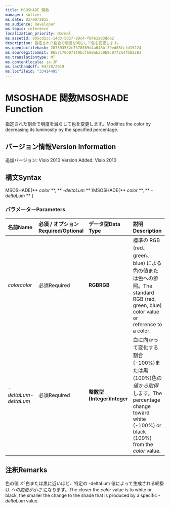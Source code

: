 ```yaml
---
title: MSOSHADE 関数
manager: soliver
ms.date: 03/09/2015
ms.audience: Developer
ms.topic: reference
localization_priority: Normal
ms.assetid: 905cd1cc-14d3-5d37-89c4-f8461a03dda2
description: 指定された割合で明度を減らして色を変更します。
ms.openlocfilehash: 207893552c7378589d4a648bf29ed88fcfd15224
ms.sourcegitcommit: 8657170d071f9bcf680aba50b9c07f2a4fb82283
ms.translationtype: MT
ms.contentlocale: ja-JP
ms.lasthandoff: 04/28/2019
ms.locfileid: "33414495"
---
```

# <a name="msoshade-function"></a><span data-ttu-id="d3aff-103">MSOSHADE 関数</span><span class="sxs-lookup"><span data-stu-id="d3aff-103">MSOSHADE Function</span></span>

<span data-ttu-id="d3aff-104">指定された割合で明度を減らして色を変更します。</span><span class="sxs-lookup"><span data-stu-id="d3aff-104">Modifies the color by decreasing its luminosity by the specified percentage.</span></span>
  
## <a name="version-information"></a><span data-ttu-id="d3aff-105">バージョン情報</span><span class="sxs-lookup"><span data-stu-id="d3aff-105">Version Information</span></span>

<span data-ttu-id="d3aff-106">追加バージョン: Visio 2010
</span><span class="sxs-lookup"><span data-stu-id="d3aff-106">Version Added: Visio 2010</span></span> 
  
## <a name="syntax"></a><span data-ttu-id="d3aff-107">構文</span><span class="sxs-lookup"><span data-stu-id="d3aff-107">Syntax</span></span>

<span data-ttu-id="d3aff-108">MSOSHADE(\*\* *color* \*\*, \*\* *-deltaLum* \*\* )</span><span class="sxs-lookup"><span data-stu-id="d3aff-108">MSOSHADE(\*\* *color* \*\*, \*\* *-deltaLum* \*\* )</span></span> 
  
### <a name="parameters"></a><span data-ttu-id="d3aff-109">パラメーター</span><span class="sxs-lookup"><span data-stu-id="d3aff-109">Parameters</span></span>

|<span data-ttu-id="d3aff-110">**名前**</span><span class="sxs-lookup"><span data-stu-id="d3aff-110">**Name**</span></span>|<span data-ttu-id="d3aff-111">**必須 / オプション**</span><span class="sxs-lookup"><span data-stu-id="d3aff-111">**Required/Optional**</span></span>|<span data-ttu-id="d3aff-112">**データ型**</span><span class="sxs-lookup"><span data-stu-id="d3aff-112">**Data Type**</span></span>|<span data-ttu-id="d3aff-113">**説明**</span><span class="sxs-lookup"><span data-stu-id="d3aff-113">**Description**</span></span>|
|:-----|:-----|:-----|:-----|
| <span data-ttu-id="d3aff-114">_color_</span><span class="sxs-lookup"><span data-stu-id="d3aff-114">_color_</span></span> <br/> |<span data-ttu-id="d3aff-115">必須</span><span class="sxs-lookup"><span data-stu-id="d3aff-115">Required</span></span>  <br/> |<span data-ttu-id="d3aff-116">**RGB**</span><span class="sxs-lookup"><span data-stu-id="d3aff-116">**RGB**</span></span> <br/> |<span data-ttu-id="d3aff-117">標準の RGB (red、green、blue) による色の値または色への参照。</span><span class="sxs-lookup"><span data-stu-id="d3aff-117">The standard RGB (red, green, blue) color value or reference to a color.</span></span>  <br/> |
| <span data-ttu-id="d3aff-118">_-deltaLum_</span><span class="sxs-lookup"><span data-stu-id="d3aff-118">_-deltaLum_</span></span> <br/> |<span data-ttu-id="d3aff-119">必須</span><span class="sxs-lookup"><span data-stu-id="d3aff-119">Required</span></span>  <br/> |<span data-ttu-id="d3aff-120">**整数型 (Integer)**</span><span class="sxs-lookup"><span data-stu-id="d3aff-120">**Integer**</span></span> <br/> |<span data-ttu-id="d3aff-121">白に向かって変化する割合 (-100%)または黒 (100%)色の  _値から取得_ します。</span><span class="sxs-lookup"><span data-stu-id="d3aff-121">The percentage change toward white (-100%) or black (100%) from the  _color_ value.</span></span>  <br/> |
   
## <a name="remarks"></a><span data-ttu-id="d3aff-122">注釈</span><span class="sxs-lookup"><span data-stu-id="d3aff-122">Remarks</span></span>

<span data-ttu-id="d3aff-123">色の値  _が_ 白または黒に近いほど、特定の -deltaLum 値によって生成される網掛け  _への変更が小さ_ になります。</span><span class="sxs-lookup"><span data-stu-id="d3aff-123">The closer the  _color_ value is to white or black, the smaller the change to the shade that is produced by a specific  _-deltaLum_ value.</span></span> 
  


